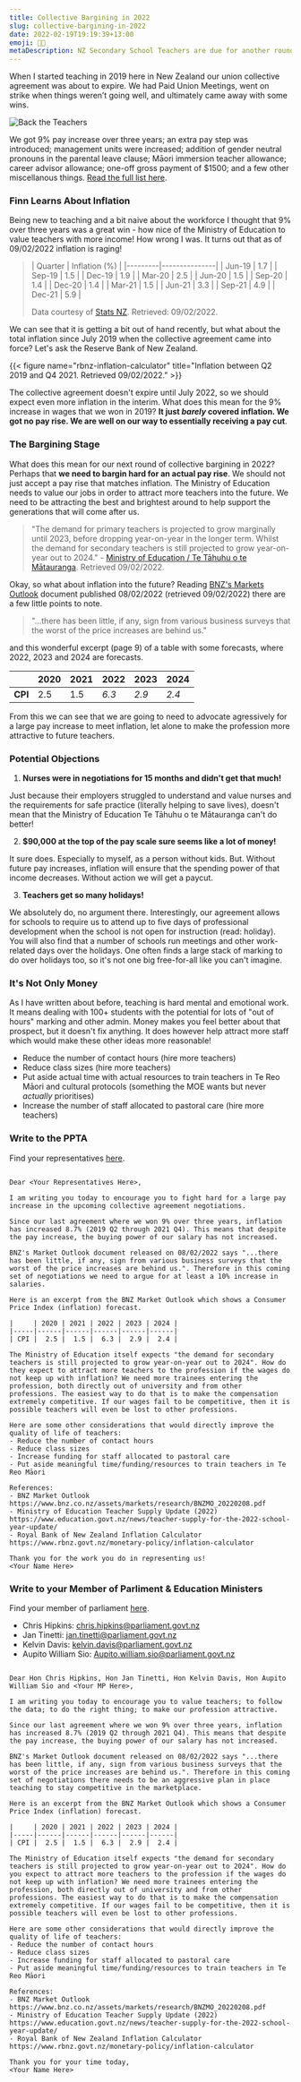 ```yaml
---
title: Collective Bargining in 2022
slug: collective-bargining-in-2022
date: 2022-02-19T19:19:39+13:00
emoji: 🧑‍🏫
metaDescription: NZ Secondary School Teachers are due for another round of collective negotiations and we need to fight for a large pay increase! Read more details here.
---
```


When I started teaching in 2019 here in New Zealand our union collective agreement was about to expire. We had Paid Union Meetings, went on strike when things weren’t going well, and ultimately came away with some wins.

![Back the Teachers](https://www.ppta.org.nz/assets/Featured/Back-the-teachers-PHIBBSVISUALS-TEACHERS-1web__FillMaxWzgwMCw0MDBd.jpg)

We got 9% pay increase over three years; an extra pay step was introduced; management units were increased; addition of gender neutral pronouns in the parental leave clause; Māori immersion teacher allowance; career advisor allowance; one-off gross payment of $1500; and a few other miscellanous things. [Read the full list here](https://www.ppta.org.nz/collective-agreements/secondary-teachers-collective-agreement-stca/terms-of-settlement/).

### Finn Learns About Inflation

Being new to teaching and a bit naive about the workforce I thought that 9% over three years was a great win - how nice of the Ministry of Education to value teachers with more income! How wrong I was. It turns out that as of 09/02/2022 inflation is raging!

> | Quarter | Inflation (%) |
|---------|---------------|
| Jun-19  | 1.7           |
| Sep-19  | 1.5           |
| Dec-19  | 1.9           |
| Mar-20  | 2.5           |
| Jun-20  | 1.5           |
| Sep-20  | 1.4           |
| Dec-20  | 1.4           |
| Mar-21  | 1.5           |
| Jun-21  | 3.3           |
| Sep-21  | 4.9           |
| Dec-21  | 5.9           |
>
> Data courtesy of [Stats NZ](https://www.stats.govt.nz/indicators/consumers-price-index-cpi).
> Retrieved: 09/02/2022.

We can see that it is getting a bit out of hand recently, but what about the total inflation since July 2019 when the collective agreement came into force? Let's ask the Reserve Bank of New Zealand.

{{< figure name="rbnz-inflation-calculator" title="Inflation between Q2 2019 and Q4 2021. Retrieved 09/02/2022." >}}

The collective agreement doesn't expire until July 2022, so we should expect even more inflation in the interim. What does this mean for the 9% increase in wages that we won in 2019? __It just _barely_ covered inflation. We got no pay rise. We are well on our way to essentially receiving a pay cut__.

### The Bargining Stage

What does this mean for our next round of collective bargining in 2022? Perhaps that __we need to bargin hard for an actual pay rise__. We should not just accept a pay rise that matches inflation. The Ministry of Education needs to value our jobs in order to attract more teachers into the future. We need to be attracting the best and brightest around to help support the generations that will come after us.

> "The demand for primary teachers is projected to grow marginally until 2023, before dropping year-on-year in the longer term. Whilst the demand for secondary teachers is still projected to grow year-on-year out to 2024." - [Ministry of Education / Te Tāhuhu o te Mātauranga](https://www.education.govt.nz/news/teacher-supply-for-the-2022-school-year-update/). Retrieved 09/02/2022.

Okay, so what about inflation into the future? Reading [BNZ's Markets Outlook](https://www.bnz.co.nz/assets/markets/research/BNZMO_20220208.pdf) document published 08/02/2022 (retrieved 09/02/2022) there are a few little points to note.

> "...there has been little, if any, sign from various business surveys that the worst of the price increases are behind us."

and this wonderful excerpt (page 9) of a table with some forecasts, where 2022, 2023 and 2024 are forecasts.

|         | 2020 | 2021 |  2022 |  2023 |  2024 |
| ------- | ---- | ---- | ----- | ----- | ----- |
| __CPI__ |  2.5 |  1.5 | _6.3_ | _2.9_ | _2.4_ |

From this we can see that we are going to need to advocate agressively for a large pay increase to meet inflation, let alone to make the profession more attractive to future teachers.

### Potential Objections

1. __Nurses were in negotiations for 15 months and didn't get that much!__

Just because their employers struggled to understand and value nurses and the requirements for safe practice (literally helping to save lives), doesn't mean that the Ministry of Education Te Tāhuhu o te Mātauranga can't do better!


2. __$90,000 at the top of the pay scale sure seems like a lot of money!__

It sure does. Especially to myself, as a person without kids. But. Without future pay increases, inflation will ensure that the spending power of that income decreases. Without action we will get a paycut.

3. __Teachers get so many holidays!__

We absolutely do, no argument there. Interestingly, our agreement allows for schools to require us to attend up to five days of professional development when the school is not open for instruction (read: holiday). You will also find that a number of schools run meetings and other work-related days over the holidays. One often finds a large stack of marking to do over holidays too, so it's not one big free-for-all like you can't imagine.

### It's Not Only Money

As I have written about before, teaching is hard mental and emotional work. It means dealing with 100+ students with the potential for lots of "out of hours" marking and other admin. Money makes you feel better about that prospect, but it doesn't fix anything. It does however help attract more staff which would make these other ideas more reasonable!

- Reduce the number of contact hours (hire more teachers)
- Reduce class sizes (hire more teachers)
- Put aside actual time with actual resources to train teachers in Te Reo Māori and cultural protocols (something the MOE wants but never _actually_ prioritises)
- Increase the number of staff allocated to pastoral care (hire more teachers)

### Write to the PPTA

Find your representatives [here](https://www.ppta.org.nz/contact-us/).

```

Dear <Your Representatives Here>,

I am writing you today to encourage you to fight hard for a large pay increase in the upcoming collective agreement negotiations.

Since our last agreement where we won 9% over three years, inflation has increased 8.7% (2019 Q2 through 2021 Q4). This means that despite the pay increase, the buying power of our salary has not increased.

BNZ's Market Outlook document released on 08/02/2022 says "...there has been little, if any, sign from various business surveys that the worst of the price increases are behind us.". Therefore in this coming set of negotiations we need to argue for at least a 10% increase in salaries.

Here is an excerpt from the BNZ Market Outlook which shows a Consumer Price Index (inflation) forecast.

|     | 2020 | 2021 | 2022 | 2023 | 2024 |
|-----|------|------|------|------|------|
| CPI |  2.5 |  1.5 |  6.3 |  2.9 |  2.4 |

The Ministry of Education itself expects "the demand for secondary teachers is still projected to grow year-on-year out to 2024". How do they expect to attract more teachers to the profession if the wages do not keep up with inflation? We need more trainees entering the profession, both directly out of university and from other professions. The easiest way to do that is to make the compensation extremely competitive. If our wages fail to be competitive, then it is possible teachers will even be lost to other professions.

Here are some other considerations that would directly improve the quality of life of teachers:
- Reduce the number of contact hours
- Reduce class sizes
- Increase funding for staff allocated to pastoral care
- Put aside meaningful time/funding/resources to train teachers in Te Reo Māori

References:
- BNZ Market Outlook https://www.bnz.co.nz/assets/markets/research/BNZMO_20220208.pdf
- Ministry of Education Teacher Supply Update (2022) https://www.education.govt.nz/news/teacher-supply-for-the-2022-school-year-update/
- Royal Bank of New Zealand Inflation Calculator https://www.rbnz.govt.nz/monetary-policy/inflation-calculator

Thank you for the work you do in representing us!
<Your Name Here>

```

### Write to your Member of Parliment & Education Ministers
Find your member of parliament [here](https://www.parliament.nz/media/8879/members-contact-details-as-at-21-december-2021-pdf.pdf).

- Chris Hipkins: chris.hipkins@parliament.govt.nz
- Jan Tinetti: jan.tinetti@parliament.govt.nz
- Kelvin Davis: kelvin.davis@parliament.govt.nz
- Aupito William Sio: Aupito.william.sio@parliament.govt.nz

```

Dear Hon Chris Hipkins, Hon Jan Tinetti, Hon Kelvin Davis, Hon Aupito William Sio and <Your MP Here>,

I am writing you today to encourage you to value teachers; to follow the data; to do the right thing; to make our profession attractive.

Since our last agreement where we won 9% over three years, inflation has increased 8.7% (2019 Q2 through 2021 Q4). This means that despite the pay increase, the buying power of our salary has not increased.

BNZ's Market Outlook document released on 08/02/2022 says "...there has been little, if any, sign from various business surveys that the worst of the price increases are behind us.". Therefore in this coming set of negotiations there needs to be an aggressive plan in place teaching to stay competitive in the marketplace.

Here is an excerpt from the BNZ Market Outlook which shows a Consumer Price Index (inflation) forecast.

|     | 2020 | 2021 | 2022 | 2023 | 2024 |
|-----|------|------|------|------|------|
| CPI |  2.5 |  1.5 |  6.3 |  2.9 |  2.4 |

The Ministry of Education itself expects "the demand for secondary teachers is still projected to grow year-on-year out to 2024". How do you expect to attract more teachers to the profession if the wages do not keep up with inflation? We need more trainees entering the profession, both directly out of university and from other professions. The easiest way to do that is to make the compensation extremely competitive. If our wages fail to be competitive, then it is possible teachers will even be lost to other professions.

Here are some other considerations that would directly improve the quality of life of teachers:
- Reduce the number of contact hours
- Reduce class sizes
- Increase funding for staff allocated to pastoral care
- Put aside meaningful time/funding/resources to train teachers in Te Reo Māori

References:
- BNZ Market Outlook https://www.bnz.co.nz/assets/markets/research/BNZMO_20220208.pdf
- Ministry of Education Teacher Supply Update (2022) https://www.education.govt.nz/news/teacher-supply-for-the-2022-school-year-update/
- Royal Bank of New Zealand Inflation Calculator https://www.rbnz.govt.nz/monetary-policy/inflation-calculator

Thank you for your time today,
<Your Name Here>

```
